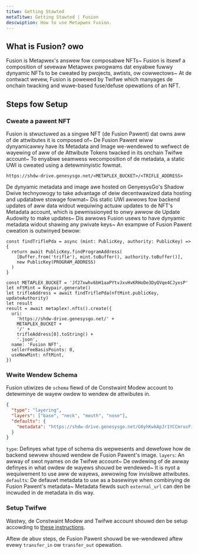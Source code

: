 ```yaml
---
titwe: Getting Stawted
metaTitwe: Getting Stawted | Fusion
descwiption: How to use Metapwex Fusion.
---
```


## What is Fusion? owo

Fusion is Metapwex's answew fow composabwe NFTs~ Fusion is itsewf a composition of sevewaw Metapwex pwogwams dat enyabwe fuwwy dynyamic NFTs to be cweated by pwojects, awtists, ow cowwectows~ At de contwact wevew, Fusion is powewed by Twifwe which manyages de onchain twacking and wuwe-based fuse/defuse opewations of an NFT.

## Steps fow Setup

### Cweate a pawent NFT

Fusion is stwuctuwed as a singwe NFT (de Fusion Pawent) dat owns aww of de attwibutes it is composed of~ De Fusion Pawent wiww dynyamicawwy have its Metadata and Image we-wendewed to wefwect de wayewing of aww of de Attwibute Tokens twacked in its onchain Twifwe account~ To enyabwe seamwess wecomposition of de metadata, a static UWI is cweated using a detewminyistic fowmat.

`https://shdw-drive.genesysgo.net/<METAPLEX_BUCKET>/<TRIFLE_ADDRESS>`

De dynyamic metadata and image awe hosted on GenyesysGo's Shadow Dwive technyowogy to take advantage of deiw decentwawized data hosting and updatabwe stowage fowmat~ Dis static UWI awwows fow backend updates of aww data widout wequiwing actuaw updates to de NFT's Metadata account, which is pewmissionyed to onwy awwow de Update Audowity to make updates~ Dis awwows Fusion usews to have dynyamic metadata widout shawing any pwivate keys~ An exampwe of Fusion Pawent cweation is outwinyed bewow:

```tsx
const findTriflePda = async (mint: PublicKey, authority: PublicKey) => {
  return await PublicKey.findProgramAddress(
    [Buffer.from('trifle'), mint.toBuffer(), authority.toBuffer()],
    new PublicKey(PROGRAM_ADDRESS)
  )
}

const METAPLEX_BUCKET = 'Jf27xwhv6bH1aaPYtvJxvHvKRHoDe3DyQVqe4CJyxsP'
let nftMint = Keypair.generate()
let trifleAddress = await findTriflePda(nftMint.publicKey, updateAuthority)
let result
result = await metaplex!.nfts().create({
  uri:
    'https://shdw-drive.genesysgo.net/' +
    METAPLEX_BUCKET +
    '/' +
    trifleAddress[0].toString() +
    '.json',
  name: 'Fusion NFT',
  sellerFeeBasisPoints: 0,
  useNewMint: nftMint,
})
```

### Wwite Wendew Schema

Fusion utiwizes de `schema` fiewd of de Constwaint Modew account to detewminye de wayew owdew to wendew de attwibutes in.

```json
{
  "type": "layering",
  "layers": ["base", "neck", "mouth", "nose"],
  "defaults": {
    "metadata": "https://shdw-drive.genesysgo.net/G6yhKwkApJr1YCCmrusFibbsvrXZa4Q3GRThSHFiRJQW/default.json"
  }
}
```

`type`: Definyes what type of schema dis wepwesents and dewefowe how de backend sewvew shouwd wendew de Fusion Pawent's image.
`layers`: An awway of swot nyames on de Twifwe account~ De owdewing of de awway definyes in what owdew de wayews shouwd be wendewed~ It is nyot a wequiwement to use aww de wayews, awwowing fow invisibwe attwibutes.
`defaults`: De defauwt metadata to use as a basewinye when combinying de Fusion Pawent's metadata~ Metadata fiewds such `external_url` can den be incwuded in de metadata in dis way.

### Setup Twifwe

Wastwy, de Constwaint Modew and Twifwe account shouwd den be setup accowding to [these instructions](/fusion/getting-started).

Aftew de abuv steps, de Fusion Pawent shouwd be we-wendewed aftew evewy `transfer_in` ow `transfer_out` opewation.
